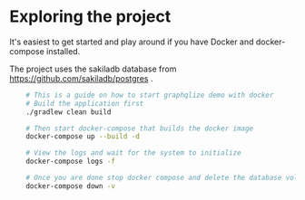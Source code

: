 # Exploring the project

It's easiest to get started and play around if you have Docker and docker-compose installed.

The project uses the sakiladb database from https://github.com/sakiladb/postgres .

```sh
    # This is a guide on how to start graphqlize demo with docker
    # Build the application first
    ./gradlew clean build

    # Then start docker-compose that builds the docker image
    docker-compose up --build -d

    # View the logs and wait for the system to initialize
    docker-compose logs -f

    # Once you are done stop docker compose and delete the database volumes
    docker-compose down -v
```